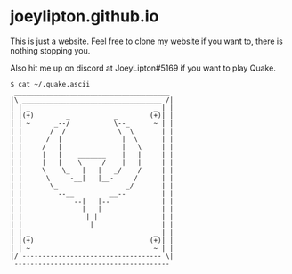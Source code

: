 # joeylipton.github.io

This is just a website. Feel free to clone my website if you want to, there is nothing stopping you.

Also hit me up on discord at JoeyLipton#5169 if you want to play Quake. 

```
$ cat ~/.quake.ascii
 _______________________________________
|\ ___________________________________ /|
| | _                               _ | |
| |(+)        _           _        (+)| |
| | ~      _--/           \--_      ~ | |
| |       /  /             \  \       | |
| |      /  |               |  \      | |
| |     /   |               |   \     | |
| |     |   |    _______    |   |     | |
| |     |   |    \     /    |   |     | |
| |     \    \_   |   |   _/    /     | |
| |      \     -__|   |__-     /      | |
| |       \_                 _/       | |
| |         --__         __--         | |
| |             --|   |--             | |
| |               |   |               | |
| |                | |                | |
| |                 |                 | |
| | _                               _ | |
| |(+)                             (+)| |
| | ~                               ~ | |
|/ ----------------------------------- \|
 ---------------------------------------
```
